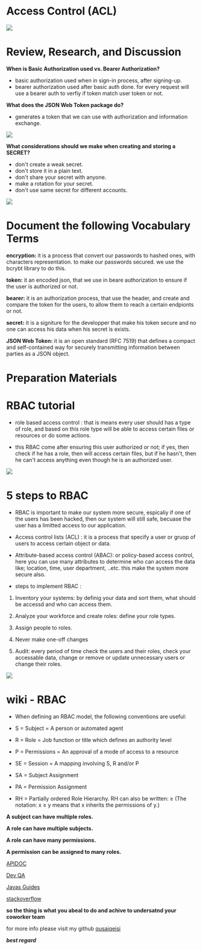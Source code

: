 # Access Control (ACL)
![](https://miro.medium.com/max/700/0*1NYLRuQasMhwDr0n.jpg)

# Review, Research, and Discussion

**When is Basic Authorization used vs. Bearer Authorization?**

- basic authorization used when in sign-in process, after signing-up.
- bearer authorization used after basic auth done. for every request will use a bearer auth to verfiy if token match user token or not.

**What does the JSON Web Token package do?**

- generates a token that we can use with authorization and information exchange.

![](https://miro.medium.com/max/1200/1*tW-8Y2edq04b4__zF0Jm9Q.png)

**What considerations should we make when creating and storing a SECRET?**

- don't create a weak secret.
- don't store it in a plain text.
- don't share your secret with anyone.
- make a rotation for your secret.
- don't use same secret for different accounts.

![](https://www.ekransystem.com/sites/default/files/secrets_management/figure-3.png)

# Document the following Vocabulary Terms

**encryption:** it is a process that convert our passwords to hashed ones, with characters representation. to make our passwords secured. we use the bcrybt library to do this.

**token:** it an encoded json, that we use in beare authorization to ensure if the user is authorized or not.

**bearer:** it is an authorization process, that use the header, and create and compare the token for the users, to allow them to reach a certain endpionts or not.

**secret:** it is a signiture for the developper that make his token secure and no one can access his data when his secret is exists.

**JSON Web Token:** it is an open standard (RFC 7519) that defines a compact and self-contained way for securely transmitting information between parties as a JSON object.

# Preparation Materials

# RBAC tutorial

- role based access control : that is means every user should has a type of role, and based on this role type will be able to access certain files or resources or do some actions.

- this RBAC come after ensuring this user authorized or not; if yes, then check if he has a role, then will access certain files, but if he hasn't, then he can't access anything even though he is an authorized user.

![](https://docs.oracle.com/cd/E39820_01/doc.11121/gateway_docs/content/images/rbac/rbac_overview.png)

# 5 steps to RBAC

- RBAC is important to make our system more secure, espicaliy if one of the users has been hacked, then our system will still safe, becuase the user has a limitted access to our application.

- Access control lists (ACL) : it is a process that specify a user or gruop of users to access certain object or data.

- Attribute-based access control (ABAC): or policy-based access control, here you can use many attributes to determine who can access the data like; location, time, user department, ..etc. this make the system more secure also.

- steps to implement RBAC :

1. Inventory your systems: by definig your data and sort them, what should be accessd and who can access them.

2. Analyze your workforce and create roles: define your role types.

3. Assign people to roles.

4. Never make one-off changes

5. Audit: every period of time check the users and their roles, check your accessable data, change or remove or update unnecessary users or change their roles.

![](https://docs.confluent.io/platform/current/_images/rbac-overview.png)


# wiki - RBAC

- When defining an RBAC model, the following conventions are useful:

- S = Subject = A person or automated agent
- R = Role = Job function or title which defines an authority level
- P = Permissions = An approval of a mode of access to a resource
- SE = Session = A mapping involving S, R and/or P
- SA = Subject Assignment
- PA = Permission Assignment
- RH = Partially ordered Role Hierarchy. RH can also be written: ≥ (The notation: x ≥ y means that x inherits the permissions of y.)



**A subject can have multiple roles.**


**A role can have multiple subjects.**


**A role can have many permissions.**


**A permission can be assigned to many roles.**


[APIDOC](https://apidocjs.com/)

[Dev QA](https://devqa.io/difference-put-patch-requests/)

[Javas Guides](https://www.javaguides.net/2018/07/difference-between-soap-vs-rest-web-services.html)


[stackoverflow](https://stackoverflow.com/questions/7042340/error-cant-set-headers-after-they-are-sent-to-the-client?rq=1)



**so the thing is what you abeal to do and achive to undersatnd your coworker team**




for more info please visit my github
[qusaiqeisi](https://github.com/qusaiqeisi)
 
 ***best regard*** 